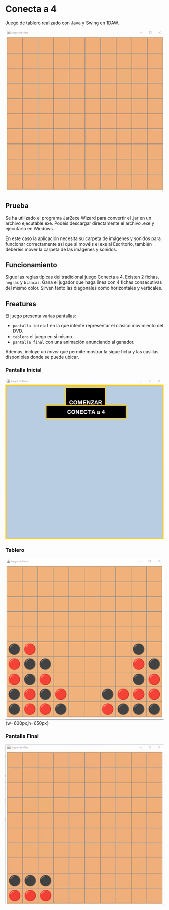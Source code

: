 # Conecta a 4

Juego de tablero realizado con Java y Swing en 1DAW. 

![img](/img/tab.gif)

## Prueba
Se ha utilizado el programa Jar2exe Wizard para convertir el .jar en un archivo ejecutable.exe. Podéis descargar directamente el archivo .exe y ejecutarlo en Windows. 

En este caso la aplicación necesita su carpeta de imágenes  y sonidos para funcionar correctamente asi que si movéis el exe al Escritorio, también deberéis mover la carpeta de las imágenes y sonidos.

## Funcionamiento
Sigue las reglas típicas del tradicional juego Conecta a 4. Existen 2 fichas, ```negras``` y ```blancas```. Gana el jugador que haga línea con 4 fichas consecutivas del mismo color. Sirven tanto las diagonales como horizontales y verticales. 

## Freatures
El juego presenta varias pantallas:
* ```pantalla inicial``` en la que intente representar el clásico movimiento del DVD.
* ```tablero``` el juego en si mismo.
* ```pantalla final``` con una animación anunciando al ganador.

Además, incluye un *hover* que permite mostrar la sigue ficha y las casillas disponibles donde se puede ubicar. 

### Pantalla Inicial

![img1](/img/tab2.gif)

### Tablero

![img2](/img/tab1.png){w=600px,h=650px}

### Pantalla Final
 
 ![img3](/img/tab3.gif)
